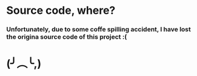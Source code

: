 # Source code, where?

### Unfortunately, due to some coffe spilling accident, I have lost the origina source code of this project :(
                                                                                                                  
 #              (╯︵╰,)

